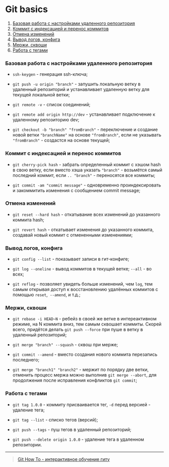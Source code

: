 # Git basics

1. [Базовая работа с настройками удаленного репозитория](#base)
2. [Коммит с индексацией и перенос коммитов](#commit)
3. [Отмена изменений](#reset)
4. [Вывод логов, конфига](#logs)
5. [Мержи, сквоши](#merge)
6. [Работа с тегами](#tags)

### Базовая работа с настройками удаленного репозитория<a name="base"></a>

- `ssh-keygen` - генерация ssh-ключа;

- `git push -u origin "branch"` - запушить локальную ветку в удаленный репозиторий и устанавливает удаленную ветку для текущей локальной ветки;

- `git remote -v` - список соединений;

- `git remote add origin http://dev` - устанавливает подключение к удаленному репозиторию dev;

- `git checkout -b "branch" "fromBranch"` - переключение и создание новой ветки `"branchName"` на основе `"fromBranch"`, если не указывать `"fromBranch"` - создастся на основе текущей;

### Коммит с индексацией и перенос коммитов<a name="commit"></a>

- `git cherry-pick hash` - забрать определенный коммит с хэшом hash в свою ветку, если вместо хэша указать `"branch"` - возьмётся самый последний коммит, если `.. "branch"` - переносятся все коммиты;

- `git commit -am "commit message"` - одновременно проиндексировать и закоммитить изменения с сообщением commit message;

### Отмена изменений<a name="reset"></a>

- `git reset --hard hash` - откатывание всех изменений до указанного коммита hash;

- `git revert hash` - откатывает изменения до указанного коммита, создавай новый коммит с отмененными изменениями;

### Вывод логов, конфига<a name="logs"></a>

- `git config --list` - показывает записи в гит-конфиге;

- `git log --oneline` - вывод коммитов в текущей ветке; `--all` - во всех;

- `git reflog` - позволяет увидеть больше изменений, чем `log`, тем самым открывая доступ к восстановлению удалённых коммитов с помощью `reset`,` --amend`, и т.д.;

### Мержи, сквоши<a name="merge"></a>

- `git rebase -i HEAD~N` - ребейз в своей же ветке в интереактивном режиме, на N коммита вниз, тем самым сквошает коммиты. Скорей всего, придётся делать `git push --force` при пуше в ветку в удаленный репозиторий;

- `git merge "branch" --squash` - сквош при мерже;

- `git commit --amend` - вместо создания нового коммита перезапись последнего;

- `git merge "branch1" "branch2"` - мержит по порядку две ветки, отменить процесс мержа можно выполнив `git merge --abort`, для продолжения после исправления конфликтов `git commit`;

### Работа с тегами<a name="tags"></a>

- `git tag 1.0.0` - коммиту присваивается тег, `-d` перед версией - удаление тега;

- `git tag --list` - списко тегов (версий);

- `git push --tags` - пуш тегов в удаленный репозиторий;

- `git push --delete origin 1.0.0` - удаление тега в удаленном репозитории.

---

> [Git How To - интерактивное обучение гиту](https://githowto.com/ru)
